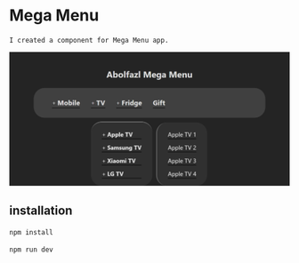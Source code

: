# Mega Menu
    I created a component for Mega Menu app.
![Overview](./overview.png)
## installation
`npm install`

`npm run dev`